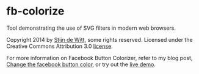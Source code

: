 fb-colorize
===========

Tool demonstrating the use of SVG filters in modern web browsers.

Copyright 2014 by [Stijn de Witt](http://stijndewitt.com/), some rights reserved.
Licensed under the Creative Commons Attribution 3.0 [license](https://creativecommons.org/licenses/by/3.0/).

For more information on Facebook Button Colorizer, refer to my blog post, [Change the facebook button color](http://stijndewitt.wordpress.com/2014/02/22/change-the-facebook-button-color/), or try out the [live demo](http://members.chello.nl/~sgm.jansen/facebook-button-colorizer/).

